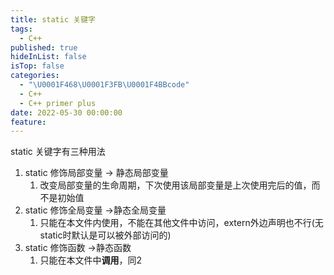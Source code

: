 ```yaml
---
title: static 关键字
tags:
  - C++
published: true
hideInList: false
isTop: false
categories:
  - "\U0001F468\U0001F3FB‍\U0001F4BBcode"
  - C++
  - C++ primer plus
date: 2022-05-30 00:00:00
feature:
---
```

static 关键字有三种用法

1. static 修饰局部变量 → 静态局部变量
	1. 改变局部变量的生命周期，下次使用该局部变量是上次使用完后的值，而不是初始值
2. static 修饰全局变量 →静态全局变量
	1. 只能在本文件内使用，不能在其他文件中访问，extern外边声明也不行(无static时默认是可以被外部访问的)
3. static 修饰函数 →静态函数
	1. 只能在本文件中**调用**，同2
